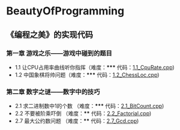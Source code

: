 ﻿# BeautyOfProgramming
《编程之美》的实现代码
--------------------
### 第一章 游戏之乐——游戏中碰到的题目
  * 1.1 让CPU占用率曲线听你指挥（难度：**\*\*\***  代码：[1.1_CpuRate.cpp](https://github.com/czla/BeautyOfProgramming/blob/master/1.1_CpuRate.cpp))
  * 1.2 中国象棋将帅问题（难度：**\*\*\***  代码：[1.2_ChessLoc.cpp](https://github.com/czla/BeautyOfProgramming/blob/master/1.2_ChessLoc.cpp))  

### 第二章 数字之谜——数字中的技巧  
  * 2.1 求二进制数中1的个数 （难度：**\*\*\***  代码：[2.1_BitCount.cpp](https://github.com/czla/BeautyOfProgramming/blob/master/2.1_BitCount.cpp))  
  * 2.2 不要被阶乘吓倒 （难度：**\*\*** 代码：[2.2_Factorial.cpp](https://github.com/czla/BeautyOfProgramming/blob/master/2.2_Factorial.cpp))  
  * 2.7 最大公约数问题 （难度：**\*\*** 代码：[2.7_Gcd.cpp](https://github.com/czla/BeautyOfProgramming/blob/master/2.7_Gcd.cpp))  

